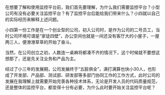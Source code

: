 ​	在想要了解和使用监控平台前，我们首先要理解，为什么我们需要监控平台？小型公司有没有必要关注监控平台？有了监控平台后能给我们带来什么？小四就以自己的实际经历来解释上述问题。

​	小四第一份工作是在一个创业型的公司，初入公司时，是作为公司的二号员工，当时公司环境可谓是“家徒四壁”，办公空间也就是一间还没有客厅大的小屋子，一屋两三人，便潦潦草草的开始了奋斗。

​	当然，在公司创立之初，人数连一桌麻将都凑不齐的情况下，这个时候就不要想这想那了，还是先关注业务和产品为主。

​	经过了小三年的发展期，公司发展终于“五脏俱全”，满打满算也快小30人，也形成了开发部、产品部、测试部、研发部等多部门协同工作的工作方式，此时公司的发展在我理解上就需要开始完善各种技术体系，无论是开发人员的代码质量规范，还是整体的监控平台，都变得十分有必要，为什么此时要开始关注监控平台呢？

​	

